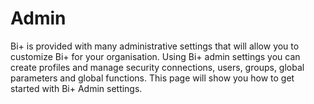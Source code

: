 # Admin

Bi+ is provided with many administrative settings that will allow you to customize Bi+ for your organisation.
Using Bi+ admin settings you can create profiles and  manage security connections, users, groups, global parameters and global functions.
This page will show you how to get started with Bi+ Admin settings.



<!--stackedit_data:
eyJoaXN0b3J5IjpbODA4MTg5NzgsNDY1NzY2ODE2LC05NzQ2Nj
AxODddfQ==
-->